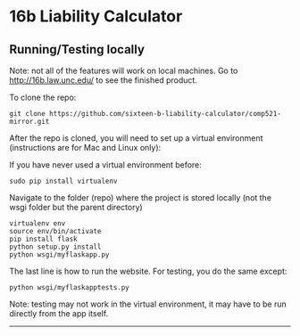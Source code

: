 16b Liability Calculator
==================


Running/Testing locally
----------------------------

Note: not all of the features will work on local machines. Go to http://16b.law.unc.edu/ to see the finished product.

To clone the repo:

    git clone https://github.com/sixteen-b-liability-calculator/comp521-mirror.git

After the repo is cloned, you will need to set up a virtual environment (instructions are for Mac and Linux only):

If you have never used a virtual environment before:

    sudo pip install virtualenv
    
Navigate to the folder (repo) where the project is stored locally (not the wsgi folder but the parent directory)

    virtualenv env
    source env/bin/activate
    pip install flask
    python setup.py install
    python wsgi/myflaskapp.py

The last line is how to run the website. For testing, you do the same except:

    python wsgi/myflaskapptests.py

Note: testing may not work in the virtual environment, it may have to be run directly from the app itself.

------------------------------

